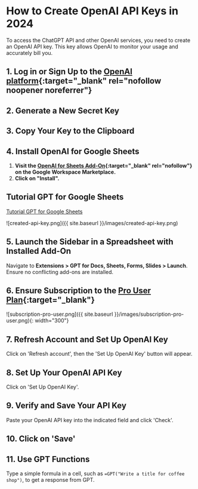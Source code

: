 # How to Create OpenAI API Keys in 2024

To access the ChatGPT API and other OpenAI services, you need to create an OpenAI API key. This key allows OpenAI to monitor your usage and accurately bill you.

## 1. Log in or Sign Up to the [OpenAI platform](https://platform.openai.com/account/api-keys){:target="_blank" rel="nofollow noopener noreferrer"}

## 2. Generate a New Secret Key

## 3. Copy Your Key to the Clipboard

## 4. Install OpenAI for Google Sheets

1. **Visit the [OpenAI for Sheets Add-On](https://workspace.google.com/marketplace/app/gpt_for_docs_sheets_forms_slides/466607203252){:target="_blank" rel="nofollow"} on the Google Workspace Marketplace.**
2. **Click on "Install".**

## Tutorial GPT for Google Sheets
[Tutorial GPT for Google Sheets](https://www.youtube.com/embed/Na-pVhwaq7s?si=-0DDzd5cyMg95s4A)

![created-api-key.png]({{ site.baseurl }}/images/created-api-key.png)

## 5. Launch the Sidebar in a Spreadsheet with Installed Add-On

Navigate to **Extensions > GPT for Docs, Sheets, Forms, Slides > Launch**. Ensure no conflicting add-ons are installed.

## 6. Ensure Subscription to the [Pro User Plan](https://docgpt.ai/gpt-for-sheets/){:target="_blank"}

![subscription-pro-user.png]({{ site.baseurl }}/images/subscription-pro-user.png){: width="300"}

## 7. Refresh Account and Set Up OpenAI Key

Click on 'Refresh account', then the 'Set Up OpenAI Key' button will appear.


## 8. Set Up Your OpenAI API Key

Click on 'Set Up OpenAI Key'.


## 9. Verify and Save Your API Key

Paste your OpenAI API key into the indicated field and click 'Check'.


## 10. Click on 'Save'

## 11. Use GPT Functions

Type a simple formula in a cell, such as `=GPT("Write a title for coffee shop")`, to get a response from GPT.
